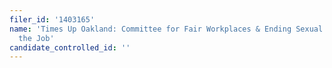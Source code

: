 ```yaml
---
filer_id: '1403165'
name: 'Times Up Oakland: Committee for Fair Workplaces & Ending Sexual Assault on
  the Job'
candidate_controlled_id: ''
---
```


